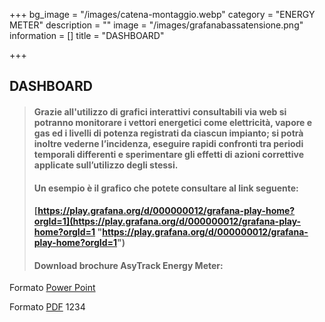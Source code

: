 +++
bg_image = "/images/catena-montaggio.webp"
category = "ENERGY METER"
description = ""
image = "/images/grafanabassatensione.png"
information = []
title = "DASHBOARD"

+++
## DASHBOARD

> #### Grazie all'utilizzo di grafici interattivi consultabili via web si potranno monitorare i vettori energetici come elettricità, vapore e gas ed i livelli di potenza registrati da ciascun impianto; si potrà inoltre vederne l’incidenza, eseguire rapidi confronti tra periodi temporali differenti e sperimentare gli effetti di azioni correttive applicate sull’utilizzo degli stessi.
>
> #### Un esempio è il grafico che potete consultare al link seguente:
>
> #### [https://play.grafana.org/d/000000012/grafana-play-home?orgId=1](https://play.grafana.org/d/000000012/grafana-play-home?orgId=1 "https://play.grafana.org/d/000000012/grafana-play-home?orgId=1")
>
> #### Download brochure AsyTrack Energy Meter:

Formato [Power Point](/images/asytrack-energy-meter.pptx)

Formato [PDF](/images/asytrack-energy-meter.pdf) 1234